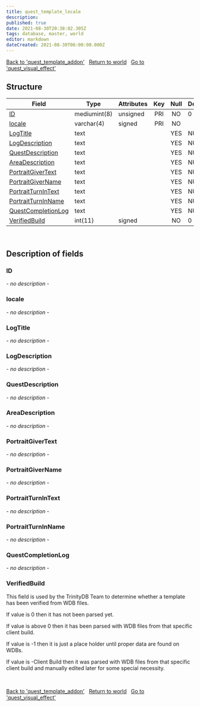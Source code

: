 ```yaml
---
title: quest_template_locale
description: 
published: true
date: 2021-08-30T20:38:02.305Z
tags: database, master, world
editor: markdown
dateCreated: 2021-08-30T06:00:00.000Z
---
```


<a href="https://trinitycore.info/en/database/master/world/quest_template_addon" class="mt-5 v-btn v-btn--depressed v-btn--flat v-btn--outlined theme--light v-size--default darkblue--text text--lighten-3"><span class="v-btn__content"><i aria-hidden="true" class="v-icon notranslate v-icon--left mdi mdi-arrow-left theme--light"></i><span>Back to 'quest_template_addon'</span></span></a>&nbsp;&nbsp;&nbsp;<a href="https://trinitycore.info/en/database/master/world/home" class="mt-5 v-btn v-btn--depressed v-btn--flat v-btn--outlined theme--light v-size--default darkblue--text text--lighten-3"><span class="v-btn__content"><i aria-hidden="true" class="v-icon notranslate v-icon--left mdi mdi-home-outline theme--light"></i><span>Return to world</span></span></a>&nbsp;&nbsp;&nbsp;<a href="https://trinitycore.info/en/database/master/world/quest_visual_effect" class="mt-5 v-btn v-btn--depressed v-btn--flat v-btn--outlined theme--light v-size--default darkblue--text text--lighten-3"><span class="v-btn__content"><span>Go to 'quest_visual_effect'</span><i aria-hidden="true" class="v-icon notranslate v-icon--right mdi mdi-arrow-right theme--light"></i></span></a>

## Structure

| Field | Type | Attributes | Key | Null | Default | Extra | Comment |
| --- | --- | --- | :---: | :---: | --- | --- | --- |
| [ID](#id) | mediumint(8) | unsigned | PRI | NO | 0 |  |  |
| [locale](#locale) | varchar(4) | signed | PRI | NO |  |  |  |
| [LogTitle](#logtitle) | text |  |  | YES | NULL |  |  |
| [LogDescription](#logdescription) | text |  |  | YES | NULL |  |  |
| [QuestDescription](#questdescription) | text |  |  | YES | NULL |  |  |
| [AreaDescription](#areadescription) | text |  |  | YES | NULL |  |  |
| [PortraitGiverText](#portraitgivertext) | text |  |  | YES | NULL |  |  |
| [PortraitGiverName](#portraitgivername) | text |  |  | YES | NULL |  |  |
| [PortraitTurnInText](#portraitturnintext) | text |  |  | YES | NULL |  |  |
| [PortraitTurnInName](#portraitturninname) | text |  |  | YES | NULL |  |  |
| [QuestCompletionLog](#questcompletionlog) | text |  |  | YES | NULL |  |  |
| [VerifiedBuild](#verifiedbuild) | int(11) | signed |  | NO | 0 |  |  |
&nbsp;
## Description of fields

### ID
*- no description -*
&nbsp;

### locale
*- no description -*
&nbsp;

### LogTitle
*- no description -*
&nbsp;

### LogDescription
*- no description -*
&nbsp;

### QuestDescription
*- no description -*
&nbsp;

### AreaDescription
*- no description -*
&nbsp;

### PortraitGiverText
*- no description -*
&nbsp;

### PortraitGiverName
*- no description -*
&nbsp;

### PortraitTurnInText
*- no description -*
&nbsp;

### PortraitTurnInName
*- no description -*
&nbsp;

### QuestCompletionLog
*- no description -*
&nbsp;

### VerifiedBuild
This field is used by the TrinityDB Team to determine whether a template has been verified from WDB files.

If value is 0 then it has not been parsed yet.

If value is above 0 then it has been parsed with WDB files from that specific client build.

If value is -1 then it is just a place holder until proper data are found on WDBs.

If value is -Client Build then it was parsed with WDB files from that specific client build and manually edited later for some special necessity.

&nbsp;

<a href="https://trinitycore.info/en/database/master/world/quest_template_addon" class="mt-5 v-btn v-btn--depressed v-btn--flat v-btn--outlined theme--light v-size--default darkblue--text text--lighten-3"><span class="v-btn__content"><i aria-hidden="true" class="v-icon notranslate v-icon--left mdi mdi-arrow-left theme--light"></i><span>Back to 'quest_template_addon'</span></span></a>&nbsp;&nbsp;&nbsp;<a href="https://trinitycore.info/en/database/master/world/home" class="mt-5 v-btn v-btn--depressed v-btn--flat v-btn--outlined theme--light v-size--default darkblue--text text--lighten-3"><span class="v-btn__content"><i aria-hidden="true" class="v-icon notranslate v-icon--left mdi mdi-home-outline theme--light"></i><span>Return to world</span></span></a>&nbsp;&nbsp;&nbsp;<a href="https://trinitycore.info/en/database/master/world/quest_visual_effect" class="mt-5 v-btn v-btn--depressed v-btn--flat v-btn--outlined theme--light v-size--default darkblue--text text--lighten-3"><span class="v-btn__content"><span>Go to 'quest_visual_effect'</span><i aria-hidden="true" class="v-icon notranslate v-icon--right mdi mdi-arrow-right theme--light"></i></span></a>

